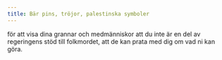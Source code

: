 ```yaml
---
title: Bär pins, tröjor, palestinska symboler
---
```

för att visa dina grannar och medmänniskor att du inte är en del av regeringens stöd till folkmordet, att de kan prata med dig om vad ni kan göra.
